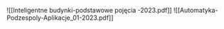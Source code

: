![[Inteligentne budynki-podstawowe pojęcia -2023.pdf]]
![[Automatyka-Podzespoly-Aplikacje_01-2023.pdf]]